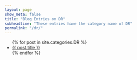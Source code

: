 ```yaml
---
layout: page
show_meta: false
title: "Blog Entries on DR"
subheadline: "These entries have the category name of DR"
permalink: "/dr/"
---
```

<ul>
    {% for post in site.categories.DR %}
    <li><a href="{{ site.url }}{{ post.url }}">{{ post.title }}</a></li>
    {% endfor %}
</ul>
